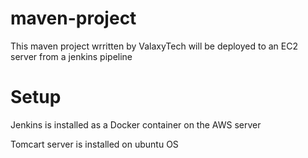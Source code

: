 # maven-project

This maven project wrritten by ValaxyTech will be deployed to an EC2 server from a jenkins pipeline


# Setup
Jenkins is installed as a Docker container on the AWS server
<br>

Tomcart server is installed on ubuntu OS
